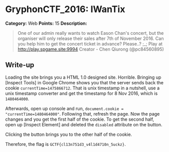 # GryphonCTF_2016: IWanTix

**Category:** Web
**Points:** 15
**Description:**

>One of our admin really wants to watch Eason Chan's concert, but the organiser will only release their sales after 7th of November 2016. Can you help him to get the concert ticket in advance? Please..? ;_;
Play at http://play.spgame.site:9994
Creator - Chen Qiurong (@pc84560895)

## Write-up
Loading the site brings you a HTML 1.0 designed site. Horrible. Bringing up [Inspect Tools] in Google Chrome shows you that the server sends back the cookie `currentTime=1475866712`. That is unix timestamp in a nutshell, use a unix timestamp converter and get the timestamp for 8 Nov 2016, which is `1480464000`.

Afterwards, open up console and run, `document.cookie = "currentTime=1480464000"`. Following that, refresh the page. Now the page changes and you get the first half of the cookie. To get the second half, open up [Inspect Element] and deleted the `disabled` attribute on the button.

Clicking the button brings you to the other half of the cookie.

Therefore, the flag is `GCTF{cl13n751d3_v4l1d4710n_5uckz}`.
